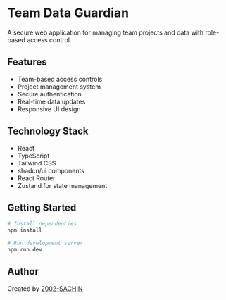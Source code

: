 
# Team Data Guardian

A secure web application for managing team projects and data with role-based access control.

## Features

- Team-based access controls
- Project management system
- Secure authentication
- Real-time data updates
- Responsive UI design

## Technology Stack

- React
- TypeScript
- Tailwind CSS
- shadcn/ui components
- React Router
- Zustand for state management

## Getting Started

```bash
# Install dependencies
npm install

# Run development server
npm run dev
```

## Author

Created by [2002-SACHIN](https://github.com/2002-SACHIN)
